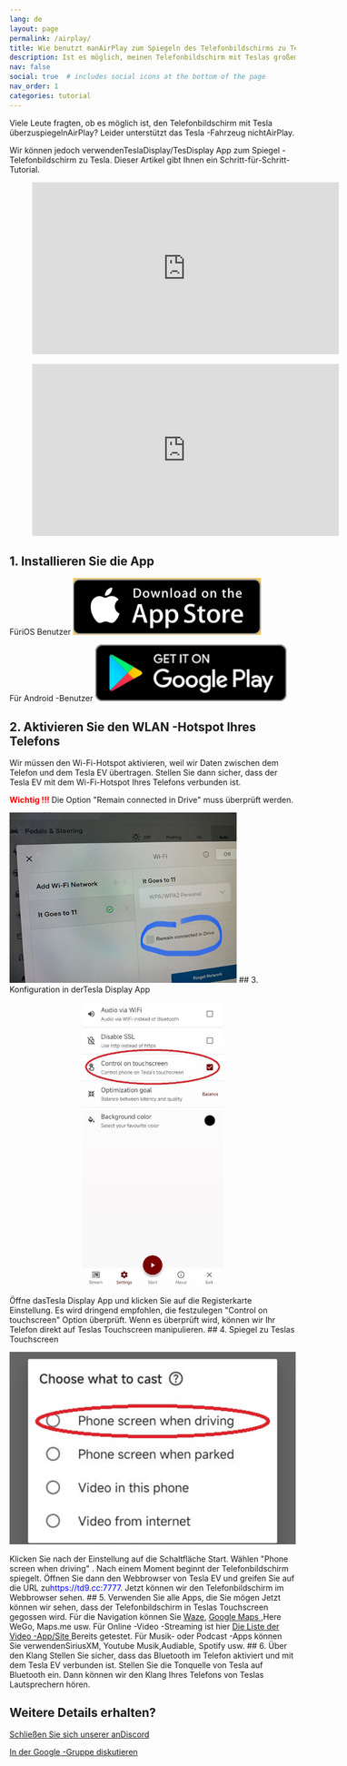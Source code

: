 ```yaml
---
lang: de
layout: page
permalink: /airplay/
title: Wie benutzt manAirPlay zum Spiegeln des Telefonbildschirms zu Tesla?
description: Ist es möglich, meinen Telefonbildschirm mit Teslas großem Touchscreen überzuspiegelnAirPlay?
nav: false
social: true  # includes social icons at the bottom of the page
nav_order: 1
categories: tutorial
---
```


Viele Leute fragten, ob es möglich ist, den Telefonbildschirm mit Tesla überzuspiegelnAirPlay? Leider unterstützt das Tesla -Fahrzeug nichtAirPlay.

Wir können jedoch verwendenTeslaDisplay/TesDisplay App zum Spiegel -Telefonbildschirm zu Tesla. Dieser Artikel gibt Ihnen ein Schritt-für-Schritt-Tutorial.

<!-- blank line -->
<figure class= "video-container" >
  <iframe width= "540"  height= "303"  src= "https://www.youtube.com/embed/7gpRzQRM3uk"  frameborder= "0"  allowfullscreen= "true" > </iframe>
</figure>
<!-- blank line -->

<!-- blank line -->
<figure class= "video-container" >
  <iframe width= "540"  height= "303"  src= "https://www.youtube.com/embed/aocOKvVqriA"  frameborder= "0"  allowfullscreen= "true" > </iframe>
</figure>
<!-- blank line -->

## 1. Installieren Sie die App

FüriOS Benutzer
<a id = "appstore"  href = "https://apps.apple.com/app/tesdisplay-screen-mirror/id6469987744" >
<img src= "/assets/img/app-store-badge.png"  height= "100px" >
</a>

Für Android -Benutzer
<a id = "googleplay"  href = "https://play.google.com/store/apps/details?id=io.github.blackpill.tesladisplay&referrer=utm_source%3Dgithub%26utm_medium%3Dorganic" >
<img src= "/assets/img/google-play-badge.svg"  height= "100px" >
</a>

## 2. Aktivieren Sie den WLAN -Hotspot Ihres Telefons
<p> Wir müssen den Wi-Fi-Hotspot aktivieren, weil wir Daten zwischen dem Telefon und dem Tesla EV übertragen.
Stellen Sie dann sicher, dass der Tesla EV mit dem Wi-Fi-Hotspot Ihres Telefons verbunden ist. </P>
<p><span style= "color: red" > <b> Wichtig !!! </b></span> Die Option "Remain connected in Drive"  muss überprüft werden. </p>
<img src= "/assets/img/wifi-connected.jpg"  height= "300px" >
## 3. Konfiguration in derTesla Display App
<p style= "text-align: center;" >
<img src= "/assets/img/settings-nav.jpg"  alt= "The settings of Tesla Display app"  height= "500px" >
</p>
Öffne dasTesla Display App und klicken Sie auf die Registerkarte Einstellung.
Es wird dringend empfohlen, die festzulegen "Control on touchscreen"  Option überprüft. Wenn es überprüft wird, können wir Ihr Telefon direkt auf Teslas Touchscreen manipulieren.
## 4. Spiegel zu Teslas Touchscreen
<p style= "text-align: center;" >
<img src= "/assets/img/phone-screen.jpg"  alt= "The start choice of Tesla Display app"  width= "540px" >
</p>
Klicken Sie nach der Einstellung auf die Schaltfläche Start. Wählen "Phone screen when driving" . Nach einem Moment beginnt der Telefonbildschirm spiegelt.
Öffnen Sie dann den Webbrowser von Tesla EV und greifen Sie auf die URL zu<span style= "color:blue" >https://td9.cc:7777</span>. Jetzt können wir den Telefonbildschirm im Webbrowser sehen.
## 5. Verwenden Sie alle Apps, die Sie mögen
Jetzt können wir sehen, dass der Telefonbildschirm in Teslas Touchscreen gegossen wird.
Für die Navigation können Sie <a href = verwenden "/waze" >Waze</a>, <a href = "/gmap" > Google Maps </a>,Here WeGo, Maps.me usw.
Für Online -Video -Streaming ist hier <a href = "/sites" > Die Liste der Video -App/Site </a> Bereits getestet.
Für Musik- oder Podcast -Apps können Sie verwendenSiriusXM, Youtube Musik,Audiable, Spotify usw.
## 6. Über den Klang
Stellen Sie sicher, dass das Bluetooth im Telefon aktiviert und mit dem Tesla EV verbunden ist.
Stellen Sie die Tonquelle von Tesla auf Bluetooth ein.
Dann können wir den Klang Ihres Telefons von Teslas Lautsprechern hören.

## Weitere Details erhalten?
<p> <a href = "https://discord.gg/Tvbs9uWcN9"  Ziel = "_blank" > Schließen Sie sich unserer anDiscord</a> </p>
<p> <a href = "https://groups.google.com/g/tesla-display"  Ziel = "_blank" > In der Google -Gruppe diskutieren </a> </p>

